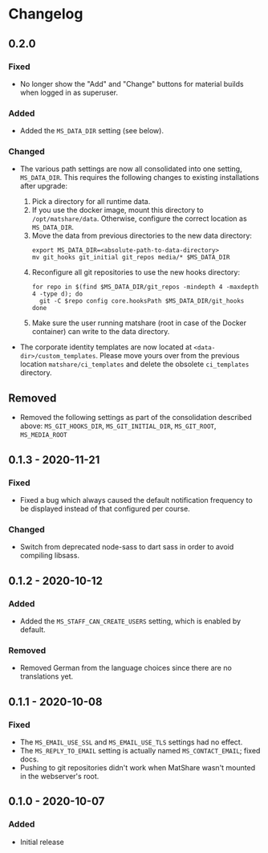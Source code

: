 # Changelog


## 0.2.0

### Fixed
* No longer show the "Add" and "Change" buttons for material builds when logged in
  as superuser.

### Added
* Added the `MS_DATA_DIR` setting (see below).

### Changed
* The various path settings are now all consolidated into one setting, `MS_DATA_DIR`.
  This requires the following changes to existing installations after upgrade:

  1. Pick a directory for all runtime data.
  2. If you use the docker image, mount this directory to
     `/opt/matshare/data`. Otherwise, configure the correct location as `MS_DATA_DIR`.
  3. Move the data from previous directories to the new data directory:
     ```
	 export MS_DATA_DIR=<absolute-path-to-data-directory>
     mv git_hooks git_initial git_repos media/* $MS_DATA_DIR
     ```
  4. Reconfigure all git repositories to use the new hooks directory:
     ```
     for repo in $(find $MS_DATA_DIR/git_repos -mindepth 4 -maxdepth 4 -type d); do
       git -C $repo config core.hooksPath $MS_DATA_DIR/git_hooks
     done
     ```
  5. Make sure the user running matshare (root in case of the Docker container)
     can write to the data directory.

* The corporate identity templates are now located at
  `<data-dir>/custom_templates`. Please move yours over from the previous location
  `matshare/ci_templates` and delete the obsolete `ci_templates` directory.

## Removed
* Removed the following settings as part of the consolidation described above:
  `MS_GIT_HOOKS_DIR`, `MS_GIT_INITIAL_DIR`, `MS_GIT_ROOT`, `MS_MEDIA_ROOT`


## 0.1.3 - 2020-11-21
### Fixed
* Fixed a bug which always caused the default notification frequency to be displayed
  instead of that configured per course.

### Changed
* Switch from deprecated node-sass to dart sass in order to avoid compiling libsass.


## 0.1.2 - 2020-10-12
### Added
* Added the `MS_STAFF_CAN_CREATE_USERS` setting, which is enabled by default.

### Removed
* Removed German from the language choices since there are no translations yet.


## 0.1.1 - 2020-10-08

### Fixed
* The `MS_EMAIL_USE_SSL` and `MS_EMAIL_USE_TLS` settings had no effect.
* The `MS_REPLY_TO_EMAIL` setting is actually named `MS_CONTACT_EMAIL`; fixed docs.
* Pushing to git repositories didn't work when MatShare wasn't mounted in the
  webserver's root.


## 0.1.0 - 2020-10-07

### Added
* Initial release
